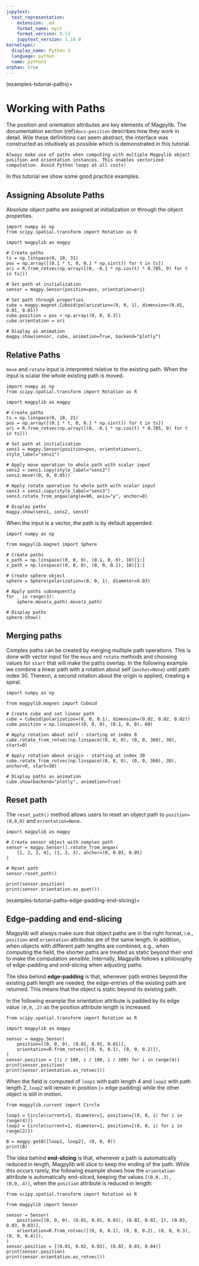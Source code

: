```yaml
---
jupytext:
  text_representation:
    extension: .md
    format_name: myst
    format_version: 0.13
    jupytext_version: 1.16.0
kernelspec:
  display_name: Python 3
  language: python
  name: python3
orphan: true
---
```


(examples-tutorial-paths)=

# Working with Paths

The position and orientation attributes are key elements of Magpylib. The documentation section {ref}`docs-position` describes how they work in detail. Wile these definitions can seem abstract, the interface was constructed as intuitively as possible which is demonstrated in this tutorial.

```{important}
Always make use of paths when computing with multiple Magpylib object position and orientation instances. This enables vectorized computation. Avoid Python loops at all costs!
```

In this tutorial we show some good practice examples.

## Assigning Absolute Paths

Absolute object paths are assigned at initialization or through the object properties.

```{code-cell} ipython3
import numpy as np
from scipy.spatial.transform import Rotation as R

import magpylib as magpy

# Create paths
ts = np.linspace(0, 10, 31)
pos = np.array([(0.1 * t, 0, 0.1 * np.sin(t)) for t in ts])
ori = R.from_rotvec(np.array([(0, -0.1 * np.cos(t) * 0.785, 0) for t in ts]))

# Set path at initialization
sensor = magpy.Sensor(position=pos, orientation=ori)

# Set path through properties
cube = magpy.magnet.Cuboid(polarization=(0, 0, 1), dimension=(0.01, 0.01, 0.01))
cube.position = pos + np.array((0, 0, 0.3))
cube.orientation = ori

# Display as animation
magpy.show(sensor, cube, animation=True, backend="plotly")
```

## Relative Paths

`move` and `rotate` input is interpreted relative to the existing path. When the input is scalar the whole existing path is moved.

```{code-cell} ipython3
import numpy as np
from scipy.spatial.transform import Rotation as R

import magpylib as magpy

# Create paths
ts = np.linspace(0, 10, 21)
pos = np.array([(0.1 * t, 0, 0.1 * np.sin(t)) for t in ts])
ori = R.from_rotvec(np.array([(0, -0.1 * np.cos(t) * 0.785, 0) for t in ts]))

# Set path at initialization
sens1 = magpy.Sensor(position=pos, orientation=ori, style_label="sens1")

# Apply move operation to whole path with scalar input
sens2 = sens1.copy(style_label="sens2")
sens2.move((0, 0, 0.05))

# Apply rotate operation to whole path with scalar input
sens3 = sens1.copy(style_label="sens3")
sens3.rotate_from_angax(angle=90, axis="y", anchor=0)

# Display paths
magpy.show(sens1, sens2, sens3)
```

When the input is a vector, the path is by default appended.

```{code-cell} ipython3
import numpy as np

from magpylib.magnet import Sphere

# Create paths
x_path = np.linspace((0, 0, 0), (0.1, 0, 0), 10)[1:]
z_path = np.linspace((0, 0, 0), (0, 0, 0.1), 10)[1:]

# Create sphere object
sphere = Sphere(polarization=(0, 0, 1), diameter=0.03)

# Apply paths subsequently
for _ in range(3):
    sphere.move(x_path).move(z_path)

# Display paths
sphere.show()
```

## Merging paths

Complex paths can be created by merging multiple path operations. This is done with vector input for the `move` and `rotate` methods and choosing values for `start` that will make the paths overlap. In the following example we combine a linear path with a rotation about self (`anchor=None`) until path index 30. Thereon, a second rotation about the origin is applied, creating a spiral.

```{code-cell} ipython3
import numpy as np

from magpylib.magnet import Cuboid

# Create cube and set linear path
cube = Cuboid(polarization=(0, 0, 0.1), dimension=(0.02, 0.02, 0.02))
cube.position = np.linspace((0, 0, 0), (0.1, 0, 0), 60)

# Apply rotation about self - starting at index 0
cube.rotate_from_rotvec(np.linspace((0, 0, 0), (0, 0, 360), 30), start=0)

# Apply rotation about origin - starting at index 30
cube.rotate_from_rotvec(np.linspace((0, 0, 0), (0, 0, 360), 30), anchor=0, start=30)

# Display paths as animation
cube.show(backend="plotly", animation=True)
```

## Reset path

The `reset_path()` method allows users to reset an object path to `position=(0,0,0)` and `orientation=None`.

```{code-cell} ipython3
import magpylib as magpy

# Create sensor object with complex path
sensor = magpy.Sensor().rotate_from_angax(
    [1, 2, 3, 4], (1, 2, 3), anchor=(0, 0.03, 0.05)
)

# Reset path
sensor.reset_path()

print(sensor.position)
print(sensor.orientation.as_quat())
```

(examples-tutorial-paths-edge-padding-end-slicing)=

## Edge-padding and end-slicing

Magpylib will always make sure that object paths are in the right format, i.e., `position` and `orientation` attributes are of the same length. In addition, when objects with different path lengths are combined, e.g., when computing the field, the shorter paths are treated as static beyond their end to make the computation sensible. Internally, Magpylib follows a philosophy of edge-padding and end-slicing when adjusting paths.

The idea behind **edge-padding** is that, whenever path entries beyond the existing path length are needed, the edge-entries of the existing path are returned. This means that the object is static beyond its existing path.

In the following example the orientation attribute is padded by its edge value `(0,0,.2)` as the position attribute length is increased.

```{code-cell} ipython3
from scipy.spatial.transform import Rotation as R

import magpylib as magpy

sensor = magpy.Sensor(
    position=[(0, 0, 0), (0.01, 0.01, 0.01)],
    orientation=R.from_rotvec([(0, 0, 0.1), (0, 0, 0.2)]),
)
sensor.position = [(i / 100, i / 100, i / 100) for i in range(4)]
print(sensor.position)
print(sensor.orientation.as_rotvec())
```

When the field is computed of `loop1` with path length 4 and `loop2` with path length 2, `loop2` will remain in position (= edge padding) while the other object is still in motion.

```{code-cell} ipython3
from magpylib.current import Circle

loop1 = Circle(current=1, diameter=1, position=[(0, 0, i) for i in range(4)])
loop2 = Circle(current=1, diameter=1, position=[(0, 0, i) for i in range(2)])

B = magpy.getB([loop1, loop2], (0, 0, 0))
print(B)
```

The idea behind **end-slicing** is that, whenever a path is automatically reduced in length, Magpylib will slice to keep the ending of the path. While this occurs rarely, the following example shows how the `orientation` attribute is automatically end-sliced, keeping the values `[(0,0,.3), (0,0,.4)]`, when the `position` attribute is reduced in length:

```{code-cell} ipython3
from scipy.spatial.transform import Rotation as R

from magpylib import Sensor

sensor = Sensor(
    position=[(0, 0, 0), (0.01, 0.01, 0.01), (0.02, 0.02, 2), (0.03, 0.03, 0.03)],
    orientation=R.from_rotvec([(0, 0, 0.1), (0, 0, 0.2), (0, 0, 0.3), (0, 0, 0.4)]),
)
sensor.position = [(0.01, 0.02, 0.03), (0.02, 0.03, 0.04)]
print(sensor.position)
print(sensor.orientation.as_rotvec())
```

```{code-cell} ipython3

```
